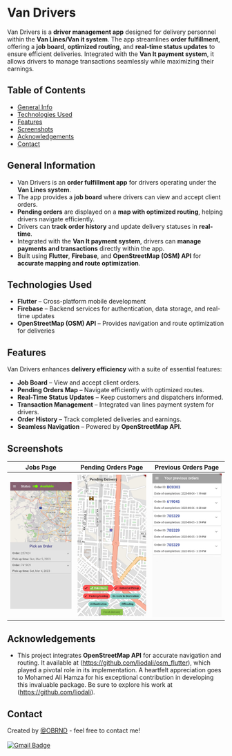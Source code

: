 # Van Drivers

Van Drivers is a **driver management app** designed for delivery personnel within the **Van Lines/Van  it system**. The app streamlines **order fulfillment**, offering a **job board**, **optimized routing**, and **real-time status updates** to ensure efficient deliveries. Integrated with the **Van It payment system**, it allows drivers to manage transactions seamlessly while maximizing their earnings.

## Table of Contents
* [General Info](#general-information)
* [Technologies Used](#technologies-used)
* [Features](#features)
* [Screenshots](#screenshots)
* [Acknowledgements](#acknowledgements)
* [Contact](#contact)

## General Information
- Van Drivers is an **order fulfillment app** for drivers operating under the **Van Lines system**.
- The app provides a **job board** where drivers can view and accept client orders.
- **Pending orders** are displayed on a **map with optimized routing**, helping drivers navigate efficiently.
- Drivers can **track order history** and update delivery statuses in **real-time**.
- Integrated with the **Van It payment system**, drivers can **manage payments and transactions** directly within the app.
- Built using **Flutter**, **Firebase**, and **OpenStreetMap (OSM) API** for **accurate mapping and route optimization**.

## Technologies Used
- **Flutter** – Cross-platform mobile development
- **Firebase** – Backend services for authentication, data storage, and real-time updates
- **OpenStreetMap (OSM) API** – Provides navigation and route optimization for deliveries

## Features
Van Drivers enhances **delivery efficiency** with a suite of essential features:
- **Job Board** – View and accept client orders.
- **Pending Orders Map** – Navigate efficiently with optimized routes.
- **Real-Time Status Updates** – Keep customers and dispatchers informed.
- **Transaction Management** – Integrated van lines payment system for drivers.
- **Order History** – Track completed deliveries and earnings.
- **Seamless Navigation** – Powered by **OpenStreetMap API**.

## Screenshots

| Jobs Page             | Pending Orders Page     | Previous Orders Page   |
| ---------------------- | ---------------------- | ---------------------- |
| ![Jobs](Screenshots/Jobs.jpg) | ![Pending Orders](Screenshots/PendingOrders.jpg) | ![Previous Orders](Screenshots/PreviousOrders.jpg) |

## Acknowledgements
- This project integrates **OpenStreetMap API** for accurate navigation and routing. It available at (https://github.com/liodali/osm_flutter), which played a pivotal role in its implementation. A heartfelt appreciation goes to Mohamed Ali Hamza for his exceptional contribution in developing this invaluable package. Be sure to explore his work at (https://github.com/liodali).

## Contact
Created by [@OBRND](https://github.com/OBRND) - feel free to contact me!</br></br>
<a href="mailto:obsannew@gmail.com">
    <img src="https://img.shields.io/badge/-obsannew@gmail.com-c14438?style=flat-square&logo=Gmail&logoColor=white" alt="Gmail Badge">
</a>
